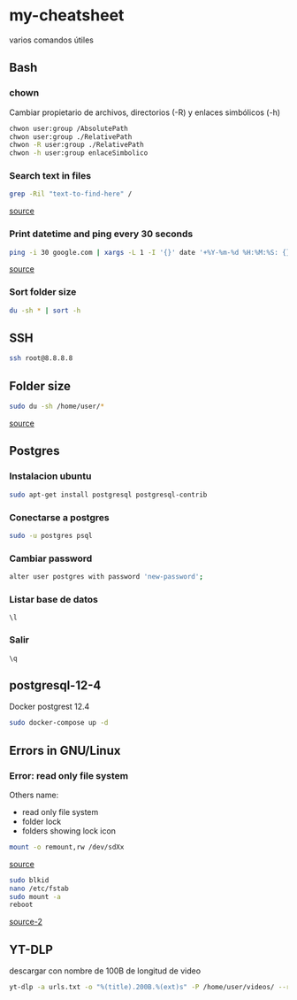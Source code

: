 # my-cheatsheet
varios comandos útiles

## Bash

### chown
Cambiar propietario de archivos, directorios (-R) y enlaces simbólicos (-h)
```bash
chwon user:group /AbsolutePath
chwon user:group ./RelativePath
chwon -R user:group ./RelativePath
chwon -h user:group enlaceSimbolico
```

### Search text in files

```bash
grep -Ril "text-to-find-here" /
```
[source](https://stackoverflow.com/questions/16956810/how-do-i-find-all-files-containing-specific-text-on-linux)

### Print datetime and ping every 30 seconds
```bash
ping -i 30 google.com | xargs -L 1 -I '{}' date '+%Y-%m-%d %H:%M:%S: {}'
```
[source](https://stackoverflow.com/a/37475916)

### Sort folder size
```bash
du -sh * | sort -h
```

## SSH
```bash
ssh root@8.8.8.8
```
## Folder size
```bash
sudo du -sh /home/user/*
```
[source](https://linuxize.com/post/how-get-size-of-file-directory-linux/)


## Postgres

### Instalacion ubuntu
```bash
sudo apt-get install postgresql postgresql-contrib
```

### Conectarse a postgres
```bash
sudo -u postgres psql
```

### Cambiar password
```bash
alter user postgres with password 'new-password';
```

### Listar base de datos
```\l```

### Salir
```\q```

## postgresql-12-4
Docker postgrest 12.4

```bash
sudo docker-compose up -d
```

## Errors in GNU/Linux
### Error: read only file system
Others name:
* read only file system
* folder lock
* folders showing lock icon

```bash
mount -o remount,rw /dev/sdXx
```
[source](https://www.linuxadictos.com/solucion-al-error-read-only-file-system.html)
```bash
sudo blkid
nano /etc/fstab
sudo mount -a
reboot
```
[source-2](https://www.youtube.com/watch?v=FnSJBSTobVo&t=2s)

## YT-DLP
descargar con nombre de 100B de longitud de video
```bash
yt-dlp -a urls.txt -o "%(title).200B.%(ext)s" -P /home/user/videos/ --restrict-filenames
```
